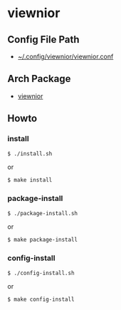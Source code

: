 
# viewnior


## Config File Path

* [~/.config/viewnior/viewnior.conf](config/viewnior/viewnior.conf)


## Arch Package

* [viewnior](https://archlinux.org/packages/community/x86_64/viewnior/)


## Howto


### install

``` sh
$ ./install.sh
```

or

``` sh
$ make install
```


### package-install

``` sh
$ ./package-install.sh
```

or

``` sh
$ make package-install
```


### config-install

``` sh
$ ./config-install.sh
```

or

``` sh
$ make config-install
```

